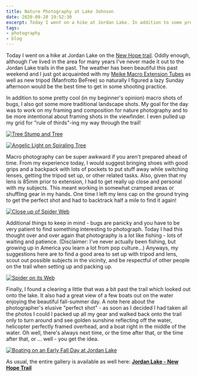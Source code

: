 ```yaml
---
title: Nature Photography at Lake Johnson
date: 2020-09-20 19:52:30
excerpt: Today I went on a hike at Jordan Lake. In addition to some pretty cool (in my beginner\'s opinion) macro shots of bugs, I got some more traditional landscape shots. My goal for the day was to work on my framing and composition for nature photography, and be more intentional about framing shots in the viewfinder and even pulled up my grid for "rule of thirds"-ing my way through the trail.
tags:
- photography
- blog
---
```


Today I went on a hike at Jordan Lake on the [New Hope trail](https://www.ncparks.gov/jordan-lake-state-recreation-area/trail/new-hope-trail). Oddly enough, although I\'ve lived in the area for many years I\'ve never made it out to the Jordan Lake trails in the past. The weather has been beautiful this past weekend and I just got acquainted with my [Meike Macro Extension Tubes](https://www.amazon.com/MK-F-AF3-Extension-Compatible-Mirrorless-conbination/dp/B06XMXRZ8T) as well as new tripod (Manfrotto BeFree) so naturally I figured a lazy Sunday afternoon would be the best time to get in some shooting practice.

In addition to some pretty cool (in my beginner\'s opinion) macro shots of bugs, I also got some more traditional landscape shots. My goal for the day was to work on my framing and composition for nature photography and to be more intentional about framing shots in the viewfinder. I even pulled up my grid for \"rule of thirds\"-ing my way through the trail!

[![Tree Stump and Tree](https://blob.visrut.com/uploads/image_09_21_2020-01_36_14.jpg)](https://blob.visrut.com/uploads/image_09_21_2020-01_36_14.jpg)

[![Angelic Light on Spiraling Tree](https://blob.visrut.com/uploads/image_09_21_2020-01_36_46.jpg)](https://blob.visrut.com/uploads/image_09_21_2020-01_36_46.jpg)

Macro photography can be super awkward if you aren\'t prepared ahead of time. From my experience today, I would suggest bringing shoes with good grips and a backpack with lots of pockets to put stuff away while switching lenses, getting the tripod set up, or other related tasks. Also, given that my lens is 85mm prior to extension, I had to get really up close and personal with my subjects. This meant working in somewhat cramped areas or shuffling gear in my hands. One time I left my lens cap on the ground trying to get the perfect shot and had to backtrack half a mile to find it again!

[![Close up of Spider Web ](https://blob.visrut.com/uploads/image_09_21_2020-01_35_52.jpg)](https://blob.visrut.com/uploads/image_09_21_2020-01_35_52.jpg)

Additional things to keep in mind - bugs are panicky and you have to be very patient to find something interesting to photograph. Today I had this thought over and over again that photography is a lot like fishing - lots of waiting and patience. (Disclaimer: I\'ve never actually been fishing, but growing up in America you learn a lot from pop culture...) Anyways, my suggestions here are to find a good area to set up with tripod and lens, scout out possible subjects in the vicinity, and be respectful of other people on the trail when setting up and packing up.

[![Spider on its Web](https://blob.visrut.com/uploads/image_09_21_2020-02_01_31.jpg)](https://blob.visrut.com/uploads/image_09_21_2020-02_01_31.jpg)

Finally, I found a clearing a little that was a bit past the trail which looked out onto the lake. It also had a great view of a few boats out on the water enjoying the beautiful fall-summer day. A note here about the photographer\'s elusive "perfect shot" - as soon as I decided I had taken all the photos I could I packed up all my gear and walked back onto the trail only to turn around and see golden sunshine reflecting off the water, helicopter perfectly framed overhead, and a boat right in the middle of the water. Oh well, there\'s always next time, or the time after that, or the time after that, or \.\.\. well - you get the idea.

[![Boating on an Early Fall Day at Jordan Lake ](https://blob.visrut.com/uploads/image_09_21_2020-01_37_14.jpg)](https://blob.visrut.com/uploads/image_09_21_2020-01_37_14.jpg)

As usual, the entire gallery is available as well here: [**Jordan Lake - New Hope Trail**](/Lake-Johnson-Gallery)